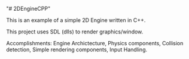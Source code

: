 "# 2DEngineCPP" 

This is an example of a simple 2D Engine written in C++. 

This project uses SDL (dlls) to render graphics/window.

Accomplishments: Engine Archictecture, Physics components, Collision detection, Simple rendering components, Input Handling.
